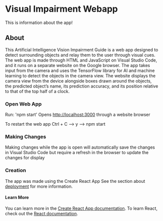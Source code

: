 # Visual Impairment Webapp

This is information about the app!

## About

This Artificial Intelligence Vision Impairment Guide is a web app designed to detect surrounding objects and relay them to the user through visual cues. The web app is made through HTML and JavaScript on Visual Studio Code, and it runs on a separate website on the Google browser. The app takes input from the camera and uses the TensorFlow library for AI and machine learning to detect the objects in the camera view. The website displays the camera view from the device alongside boxes drawn around the objects, the predicted object’s name, its prediction accuracy, and its position relative to that of the top half of a clock. 

### Open Web App

Run: 'npm start'
Opens [http://localhost:3000](http://localhost:3000) through a website browser

To restart the web app
Ctrl + C --> y --> npm start

### Making Changes

Making changes while the app is open will automatically save the changes in Visual Studio Code but require a refresh in the browser to update the changes for display 

### Creation

The app was made using the Create React App 
See the section about [deployment](https://facebook.github.io/create-react-app/docs/deployment) for more information.

#### Learn More

You can learn more in the [Create React App documentation](https://facebook.github.io/create-react-app/docs/getting-started).
To learn React, check out the [React documentation](https://reactjs.org/).
